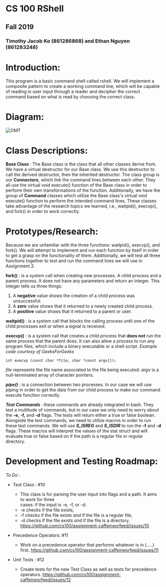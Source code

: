 # CS 100 RShell
## Fall 2019
### Timothy Jacob Ko (861286868) and Ethan Nguyen (861283248)

# Introduction:
This program is a basic command shell called rshell. We will implement a composite pattern to create a working command line, which will be capable of reading in user input through a reader and decipher the correct command based on what is read by choosing the correct class.

# Diagram:
![OMT](https://raw.githubusercontent.com/cs100/assignment-caffeineorfeed/master/images/Rshell%20OMT%20(1).png?token=ANL74FJDUSL2NJHQRT6XJWS52XVPQ)

# Class Descriptions:
**Base Class** : The Base class is the class that all other classes derive from. We have a virtual destructor for our Base class. We use this destructor to call the derived destructor, then the inherited destructor.
The class group is our **Connectors**, which link the command lines between each other. They all use the virtual void execute() function of the Base class in order to perform their own transformations of the function. Additionally, we have the group of **Command** classes which utilize the Base class's virtual void execute() function to perform the intended command lines. These classes take advantage of the research topics we learned, i.e., waitpid(), execvp(), and fork() in order to work correctly. 
# Prototypes/Research:
Because we are unfamiliar with the three functions: waitpid(), execvp(), and fork(). We will attempt to implement and run each function by itself in order to get a grasp on the functionality of them. Additionally, we will test all three functions together to test and run the command lines we will use in Assignment 2.

**fork()** : is a system call when creating new processes. A child process and a parent process. It does not have any parameters and return an integer. This integer tells us three things:
   1. A **negative** value shows the creation of a child process was unsuccessful.
   2. A **zero** value shows that it returned to a newly created child process.
   3. A **positive** value shows that it returned to a parent or user.
   
**waitpid()** : is a system call that blocks the calling process until one of the child processes exit *or* when a signal is received.

**execvp()** : is a system call that creates a child process that **does not** run the same process that the parent does. It can also allow a process to run any program files, which include a binary executable or a shell script.
*Example code courtesy of GeeksForGeeks*
```
int execvp (const char *file, char *const argv[]);
```
 *file* represents the file name associated to the file being executed.
 *argv* is a null-terminated array of character pointers.
 
 ***pipe()*** : is a connection between two processes. In our case we will use piping in order to get the data from our child process to make our command execute function correctly.
 
 ***Test Commands*** : these commands are already integrated in bash. They test a multitude of commands, but in our case we only need to worry about the **-e, -f,** and **-d** flags. The tests will return either a true or false boolean.
Alongside the test commands, we need to utilize macros in order to run these test commands. We will use ***S_ISREG*** and ***S_ISDIR*** to run the **-f** and **-d** flags. These macros will interpret the values of the stat struct and will evaluate true or false based on if the path is a regular file or regular directory.
 
 
# Development and Testing Roadmap:
_To Do_ : 
  * Test Class :  #10
      * This class is for parsing the user input into flags and a path. It aims to work for three   
      cases: if the input is -e, -f, or -d. 
      * -e checks if the file exists,
      * -f checks if the file exists *and* if the file is a regular file,
      * -d checks if the file exists *and* if the file is a directory.
         https://github.com/cs100/assignment-caffeineorfeed/issues/10
  * Precedence Operators: #11
      * Work on a precedence operator that performs whatever is in (.....) first.
         https://github.com/cs100/assignment-caffeineorfeed/issues/11

  * Unit Tests : #12
      * Create tests for the new Test Class as well as tests for precedence operators. 
         https://github.com/cs100/assignment-caffeineorfeed/issues/12
